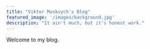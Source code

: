 ```yaml
---
title: "Viktor Moskvych's Blog"
featured_image: '/images/background.jpg'
description: "It ain't much, but it's honest work."
---
```

Welcome to my blog.
